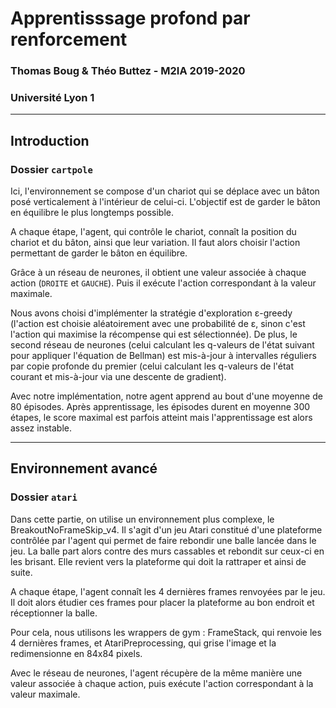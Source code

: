 # Apprentisssage profond par renforcement
### Thomas Boug & Théo Buttez - M2IA 2019-2020
### Université Lyon 1

------------------------------------------
## Introduction
### Dossier `cartpole`

Ici, l'environnement se compose d'un chariot qui se déplace avec un bâton posé verticalement à l'intérieur de celui-ci. L'objectif est de garder le bâton en équilibre le plus longtemps possible. 

A chaque étape, l'agent, qui contrôle le chariot, connaît la position du chariot et du bâton, ainsi que leur variation. Il faut alors choisir l'action permettant de garder le bâton en équilibre. 

Grâce à un réseau de neurones, il obtient une valeur associée à chaque action (`DROITE` et `GAUCHE`). Puis il exécute l'action correspondant à la valeur maximale. 

Nous avons choisi d'implémenter la stratégie d'exploration &epsilon;-greedy (l'action est choisie aléatoirement avec une probabilité de &epsilon;, sinon c'est l'action qui maximise la récompense qui est sélectionnée). De plus, le second réseau de neurones (celui calculant les q-valeurs de l'état suivant pour appliquer l'équation de Bellman) est mis-à-jour à intervalles réguliers par copie profonde du premier (celui calculant les q-valeurs de l'état courant et mis-à-jour via une descente de gradient).

Avec notre implémentation, notre agent apprend au bout d'une moyenne de 80 épisodes. Après apprentissage, les épisodes durent en moyenne 300 étapes, le score maximal est parfois atteint mais l'apprentissage est alors assez instable.



--------------------------------------------------
## Environnement avancé
### Dossier `atari`

Dans cette partie, on utilise un environnement plus complexe, le BreakoutNoFrameSkip_v4. Il s'agit d'un jeu Atari constitué d'une plateforme contrôlée par l'agent qui permet de faire rebondir une balle lancée dans le jeu. La balle part alors contre des murs cassables et rebondit sur ceux-ci en les brisant. Elle revient vers la plateforme qui doit la rattraper et ainsi de suite.

A chaque étape, l'agent connaît les 4 dernières frames renvoyées par le jeu. Il doit alors étudier ces frames pour placer la plateforme au bon endroit et réceptionner la balle.

Pour cela, nous utilisons les wrappers de gym : FrameStack, qui renvoie les 4 dernières frames, et AtariPreprocessing, qui grise l'image et la redimensionne en 84x84 pixels.

Avec le réseau de neurones, l'agent récupère de la même manière une valeur associée à chaque action, puis exécute l'action correspondant à la valeur maximale.
